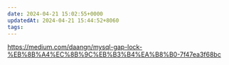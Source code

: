 ```yaml
---
date: 2024-04-21 15:02:55+0000
updatedAt: 2024-04-21 15:44:52+8060
tags: 
---
```

https://medium.com/daangn/mysql-gap-lock-%EB%8B%A4%EC%8B%9C%EB%B3%B4%EA%B8%B0-7f47ea3f68bc